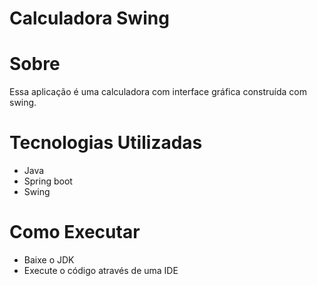 # Calculadora Swing

# Sobre
Essa aplicação é uma calculadora com interface gráfica construída com swing.

# Tecnologias Utilizadas
* Java
* Spring boot
* Swing

# Como Executar
* Baixe o JDK
* Execute o código através de uma IDE

